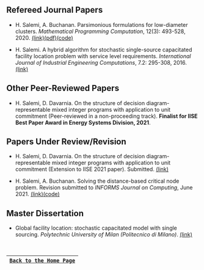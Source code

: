 ## Refereed Journal Papers

- H. Salemi, A. Buchanan. Parsimonious formulations for low-diameter clusters. *Mathematical Programming Computation*, 12(3): 493-528, 2020. [(link)](https://link.springer.com/article/10.1007/s12532-020-00175-6)[(pdf)](https://drive.google.com/file/d/1SgL7xWAeExdoQ3SjR0zertfrOOCoOlWA/view?usp=sharing)[(code)](https://github.com/halisalemi/ParsimoniousKClub)

- H. Salemi. A hybrid algorithm for stochastic single-source capacitated facility location problem
with service level requirements. *International Journal of Industrial Engineering Computations*, 7.2: 295-308, 2016. [(link)](http://m.growingscience.com/ijiec/Vol7/IJIEC_2015_37.pdf)

## Other Peer-Reviewed Papers

- H. Salemi, D. Davarnia. On the structure of decision diagram-representable mixed integer programs with application to unit commitment (Peer-reviewed in a non-proceeding track).
 **Finalist for IISE Best Paper Award in Energy Systems Division, 2021**.


## Papers Under Review/Revision

- H. Salemi, D. Davarnia. On the structure of decision diagram-representable mixed integer programs with application to unit commitment (Extension to IISE 2021 paper). Submitted. [(link)](http://www.optimization-online.org/DB_HTML/2021/01/8234.html)

- H. Salemi, A. Buchanan. Solving the distance-based critical node problem. Revision submitted to *INFORMS Journal on Computing*, June 2021. [(link)](http://www.optimization-online.org/DB_HTML/2020/04/7751.html)[(code)](https://github.com/halisalemi/DCNP)

## Master Dissertation 

- Global facility location: stochastic capacitated model with single sourcing. *Polytechnic University of Milan (Politecnico di Milano)*. [(link)](https://www.politesi.polimi.it/handle/10589/108091)

<br>

<div align="center">

|[`Back to the Home Page`](./README.md)|
|-----------------|
  
</div>

